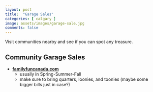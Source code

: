 ```yaml
---
layout: post
title:  "Garage Sales"
categories: [ calgary ]
image: assets/images/garage-sale.jpg
comments: false
---
```


Visit communities nearby and see if you can spot any treasure.

## Community Garage Sales
- **[familyfuncanada.com](https://www.familyfuncanada.com/calgary/garage-sales-on-parade/)**
    - usually in Spring-Summer-Fall
    - make sure to bring quarters, loonies, and toonies  (maybe some bigger bills just in case?)
